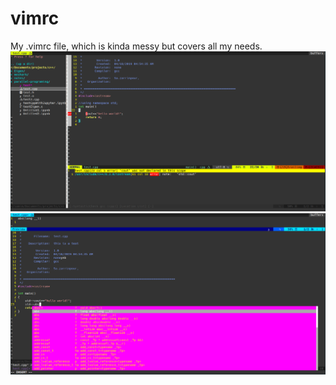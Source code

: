 # vimrc
My .vimrc file, which is kinda messy but covers all my needs.
![](images/debugger.png)
![](images/autoCompeletion.png)
